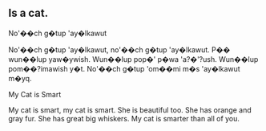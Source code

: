 ## Is a cat.

No'��ch g�tup 'ay�lkawut

No'��ch g�tup 'ay�lkawut,
no'��ch g�tup 'ay�lkawut.
P�� wun��lup yaw�ywish.
Wun��lup pop�' p�wa 'a?�'?ush.
Wun��lup pom��?imawish y�t. 
No'��ch g�tup 'om��mi m�s 'ay�lkawut m�yq.

My Cat is Smart

My cat is smart,
my cat is smart.
She is beautiful too.
She has orange and gray fur.
She has great big whiskers. 
My cat is smarter than all of you.

